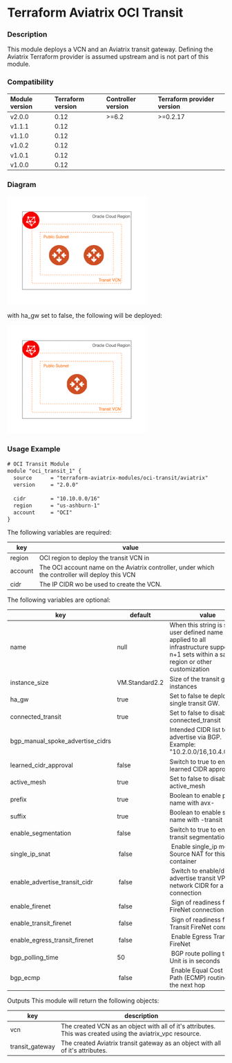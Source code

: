 # Terraform Aviatrix OCI Transit

### Description
This module deploys a VCN and an Aviatrix transit gateway. Defining the Aviatrix Terraform provider is assumed upstream and is not part of this module.

### Compatibility
Module version | Terraform version | Controller version | Terraform provider version
:--- | :--- | :--- | :---
v2.0.0 | 0.12 | >=6.2 | >=0.2.17
v1.1.1 | 0.12 | | 
v1.1.0 | 0.12 | | 
v1.0.2 | 0.12 | | 
v1.0.1 | 0.12 | |
v1.0.0 | 0.12 | |

### Diagram
<img src="https://github.com/terraform-aviatrix-modules/terraform-aviatrix-oci-transit/blob/master/img/oci-ha.png?raw=true"  height="250">

with ha_gw set to false, the following will be deployed:

<img src="https://github.com/terraform-aviatrix-modules/terraform-aviatrix-oci-transit/blob/master/img/oci-single.png?raw=true" height="250">

### Usage Example

```
# OCI Transit Module
module "oci_transit_1" {
  source      = "terraform-aviatrix-modules/oci-transit/aviatrix"
  version     = "2.0.0"

  cidr        = "10.10.0.0/16"
  region      = "us-ashburn-1"
  account     = "OCI"
}
```

The following variables are required:

key | value
--- | ---
region | OCI region to deploy the transit VCN in
account | The OCI account name on the Aviatrix controller, under which the controller will deploy this VCN
cidr | The IP CIDR wo be used to create the VCN.

The following variables are optional:

key | default | value
--- | --- | ---
name | null | When this string is set, user defined name is applied to all infrastructure supporting n+1 sets within a same region or other customization
instance_size | VM.Standard2.2 | Size of the transit gateway instances
ha_gw | true | Set to false te deploy a single transit GW.
connected_transit | true | Set to false to disable connected_transit
bgp_manual_spoke_advertise_cidrs | | Intended CIDR list to advertise via BGP. Example: "10.2.0.0/16,10.4.0.0/16" 
learned_cidr_approval | false | Switch to true to enable learned CIDR approval
active_mesh | true | Set to false to disable active_mesh
prefix | true | Boolean to enable prefix name with avx-
suffix | true | Boolean to enable suffix name with -transit
enable_segmentation | false | Switch to true to enable transit segmentation
single_ip_snat | false | Enable single_ip mode Source NAT for this container
enable_advertise_transit_cidr  | false | Switch to enable/disable advertise transit VPC network CIDR for a VGW connection
enable_firenet  | false | Sign of readiness for FireNet connection
enable_transit_firenet  | false | Sign of readiness for Transit FireNet connection
enable_egress_transit_firenet  | false | Enable Egress Transit FireNet
bgp_polling_time  | 50 | BGP route polling time. Unit is in seconds
bgp_ecmp  | false | Enable Equal Cost Multi Path (ECMP) routing for the next hop

Outputs
This module will return the following objects:

key | description
--- | ---
vcn | The created VCN as an object with all of it's attributes. This was created using the aviatrix_vpc resource.
transit_gateway | The created Aviatrix transit gateway as an object with all of it's attributes.